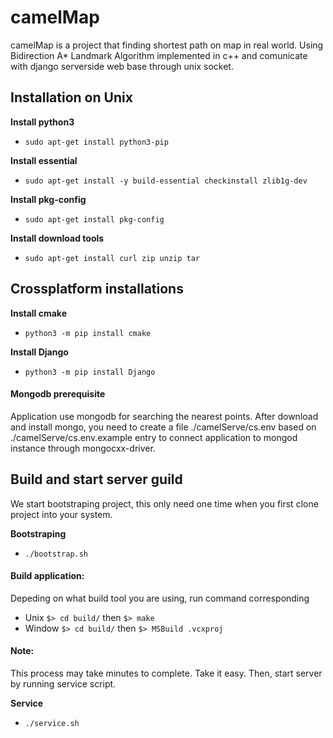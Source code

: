 # camelMap
camelMap is a project that finding shortest path on map in real world. Using Bidirection A* Landmark Algorithm implemented in c++ and comunicate with django serverside web base through unix socket.

Installation on Unix
--------
**Install python3**
- `sudo apt-get install python3-pip`

**Install essential**
- `sudo apt-get install -y build-essential checkinstall zlib1g-dev`

**Install pkg-config**
- `sudo apt-get install pkg-config`

**Install download tools**
- `sudo apt-get install curl zip unzip tar`

Crossplatform installations
--------
**Install cmake**
- `python3 -m pip install cmake`

**Install Django**
- `python3 -m pip install Django`

#### Mongodb prerequisite
Application use mongodb for searching the nearest points. After download and install mongo, you need to create a file ./camelServe/cs.env based on ./camelServe/cs.env.example entry to connect application to mongod instance through mongocxx-driver.

Build and start server guild
--------
We start bootstraping project, this only need one time when you first clone project into your system.

**Bootstraping**
- `./bootstrap.sh`

#### Build application:
Depeding on what build tool you are using, run command corresponding
- Unix `$> cd build/` then `$> make`
- Window `$> cd build/` then `$> MSBuild .vcxproj`

#### Note:
This process may take minutes to complete. Take it easy. Then, start server by running service script.

**Service**
- `./service.sh`
